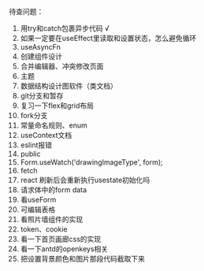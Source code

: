 待查问题：
1. 用try和catch包裹异步代码 √
2. 如果一定要在useEffect里读取和设置状态，怎么避免循环
3. useAsyncFn
4. 创建组件设计
5. 合并编辑器、冲突修改页面
6. 主题
7. 数据结构设计图软件（类文档）
8. git分支和暂存
9.  复习一下flex和grid布局
10. fork分支
11. 常量命名规则、enum
12. useContext文档
13. eslint报错
14. public
15. Form.useWatch('drawingImageType', form);
16. fetch
17. react 刷新后会重新执行usestate初始化吗
18. 请求体中的form data
19. 看useForm
20. 可编辑表格
21. 看照片墙组件的实现
22. token、cookie
23. 看一下首页画廊css的实现
24. 看一下antd的openkeys相关
25. 把设置背景颜色和图片那段代码截取下来